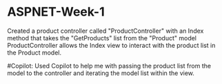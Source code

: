 # ASPNET-Week-1


Created a product controller called "ProductController" with an Index method that takes the "GetProducts" list from the "Product" model
ProductController allows the Index view to interact with the product list in the Product model.

#Copilot:
Used Copilot to help me with passing the product list from the model to the controller and iterating the model list within the view.
